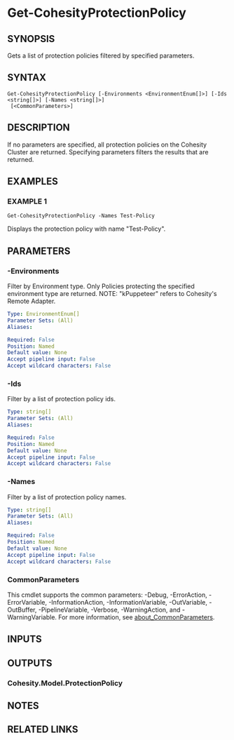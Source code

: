 # Get-CohesityProtectionPolicy

## SYNOPSIS
Gets a list of protection policies filtered by specified parameters.

## SYNTAX

```
Get-CohesityProtectionPolicy [-Environments <EnvironmentEnum[]>] [-Ids <string[]>] [-Names <string[]>]
 [<CommonParameters>]
```

## DESCRIPTION
If no parameters are specified, all protection policies on the Cohesity Cluster are returned.
Specifying parameters filters the results that are returned.

## EXAMPLES

### EXAMPLE 1
```
Get-CohesityProtectionPolicy -Names Test-Policy
```

Displays the protection policy with name "Test-Policy".

## PARAMETERS

### -Environments
Filter by Environment type.
Only Policies protecting the specified environment type are returned.
NOTE: "kPuppeteer" refers to Cohesity's Remote Adapter.

```yaml
Type: EnvironmentEnum[]
Parameter Sets: (All)
Aliases:

Required: False
Position: Named
Default value: None
Accept pipeline input: False
Accept wildcard characters: False
```

### -Ids
Filter by a list of protection policy ids.

```yaml
Type: string[]
Parameter Sets: (All)
Aliases:

Required: False
Position: Named
Default value: None
Accept pipeline input: False
Accept wildcard characters: False
```

### -Names
Filter by a list of protection policy names.

```yaml
Type: string[]
Parameter Sets: (All)
Aliases:

Required: False
Position: Named
Default value: None
Accept pipeline input: False
Accept wildcard characters: False
```

### CommonParameters
This cmdlet supports the common parameters: -Debug, -ErrorAction, -ErrorVariable, -InformationAction, -InformationVariable, -OutVariable, -OutBuffer, -PipelineVariable, -Verbose, -WarningAction, and -WarningVariable. For more information, see [about_CommonParameters](http://go.microsoft.com/fwlink/?LinkID=113216).

## INPUTS

## OUTPUTS

### Cohesity.Model.ProtectionPolicy
## NOTES

## RELATED LINKS
